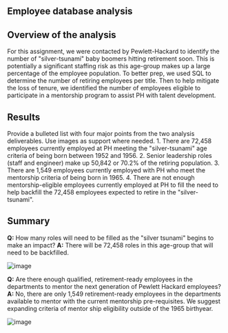 ## Employee database analysis

## Overview of the analysis
For this assignment, we were contacted by Pewlett-Hackard to identify the number of  "silver-tsunami" baby boomers hitting retirement soon. This is potentially a significant staffing risk as this age-group makes up a large percentage of the employee population. To better prep, we used SQL to determine the number of retiring employees per title.
Then to help mitigate the loss of tenure, we identified the number of employees eligible to participate in a mentorship program to assist PH with talent development.
	

## Results
Provide a bulleted list with four major points from the two analysis deliverables. Use images as support where needed.
	1. There are 72,458 employees currently employed at PH meeting the "silver-tsunami" age criteria of being born between 1952 and 1956.
	2. Senior leadership roles (staff and engineer) make up 50,842 or 70.2% of the retiring population. 
	3. There are 1,549 employees currently employed with PH who meet the mentorship criteria of being born in 1965.
	4. There are not enough mentorship-eligible employees currently employed at PH to fill the need to help backfill the 72,458 employees expected to retire in the "silver-tsunami".
	
## Summary

**Q:** How many roles will need to be filled as the "silver tsunami" begins to make an impact?
**A:** There will be 72,458 roles in this age-group that will need to be backfilled.
	
![image](https://user-images.githubusercontent.com/107438816/183328624-b34c974c-a12d-408a-b4f5-ec26ffd1d888.png)

	
**Q:** Are there enough qualified, retirement-ready employees in the departments to mentor the next generation of Pewlett Hackard employees?
**A:** No, there are only 1,549 retirement-ready employees in the departments available to mentor with the current mentorship pre-requisites. We suggest expanding criteria of mentor ship eligibility outside of the 1965 birthyear.
	
![image](https://user-images.githubusercontent.com/107438816/183328752-5918198b-6edb-4095-beb1-c4432276973e.png)


